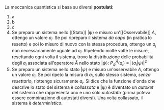 La meccanica quantistica si basa su diversi **postulati**:
1. a
2. b
3. c
4. Se preparo un sistema nello [[Stato]] $|\psi\rangle$ e misuro un'[[Osservabile]] $A$, ottengo un valore $a_{i}$. Se poi ripreparo il sistema *da capo* (in pratica lo resetto) e poi lo misuro di nuovo con la stessa procedura, ottengo un $a_{j}$ non necessariamente uguale ad $a_{i}$. Ripetendo molte volte le misure, resettando ogni volta il sistema, trovo la distribuzione delle probabilità degli $a_{i}$ associata all'operatore $\hat{A}$ nello stato $|\psi\rangle$: $P_{\psi}^{\hat{A}}(a_{i})\equiv|\langle a_{i}|\psi\rangle|^{2}$ 
5. Se preparo un sistema nello stato $|\psi\rangle$ e misuro un'osservabile $A$, ottengo un valore $a_{i}$. Se poi ripeto la misura di $a_{i}$, sullo stesso sistema, *senza resettarlo*, riottengo sicuramente $a_{i}$. Si dice che la funzione d'onda che descrive lo stato del sistema è *collassata* e $|\psi\rangle$ è diventato un *autoket* del sistema che rappresenta uno e uno solo *autostato* (prima poteva essere combinazione di autostati diversi). Una volta collassato, il sistema è *deterministico*.
